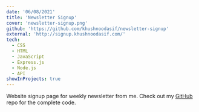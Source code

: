```yaml
---
date: '06/08/2021'
title: 'Newsletter Signup'
cover: 'newsletter-signup.png'
github: 'https://github.com/khushnoodasif/newsletter-signup'
external: 'http://signup.khushnoodasif.com/'
tech:
  - CSS
  - HTML
  - JavaScript
  - Express.js
  - Node.js
  - API
showInProjects: true
---
```


Website signup page for weekly newsletter from me. Check out my [GitHub](http://signup.khushnoodasif.com/) repo for the complete code.
